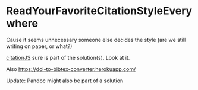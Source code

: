 # ReadYourFavoriteCitationStyleEverywhere
Cause it seems unnecessary someone else decides the style (are we still writing on paper, or what?)

[citationJS](https://peerj.com/articles/cs-214/) sure is part of the solution(s). Look at it.

Also https://doi-to-bibtex-converter.herokuapp.com/

Update: Pandoc might also be part of a solution
